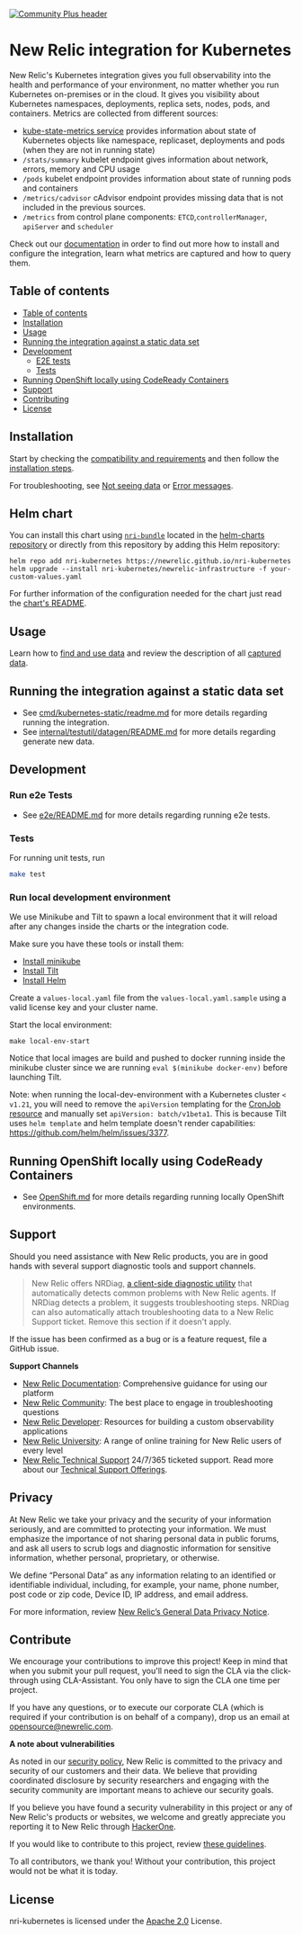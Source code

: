 [![Community Plus header](https://github.com/newrelic/opensource-website/raw/main/src/images/categories/Community_Plus.png)](https://opensource.newrelic.com/oss-category/#community-plus)

# New Relic integration for Kubernetes

New Relic's Kubernetes integration gives you full observability into the health and performance of your environment,
no matter whether you run Kubernetes on-premises or in the cloud.
It gives you visibility about Kubernetes namespaces, deployments, replica sets, nodes, pods, and containers.
Metrics are collected from different sources:

* [kube-state-metrics service](https://github.com/prometheus-community/helm-charts/tree/main/charts/kube-state-metrics) provides information about state of
Kubernetes objects like namespace, replicaset, deployments and pods (when they are not in running state)
* `/stats/summary` kubelet endpoint gives information about network, errors, memory and CPU usage
* `/pods` kubelet endpoint provides information about state of running pods and containers
* `/metrics/cadvisor` cAdvisor endpoint provides missing data that is not included in the previous sources.
* `/metrics` from control plane components: `ETCD`,`controllerManager`, `apiServer` and `scheduler`

Check out our [documentation](https://docs.newrelic.com/docs/kubernetes-integration-new-relic-infrastructure)
in order to find out more how to install and configure the integration, learn what metrics are captured
and how to query them.

## Table of contents

* [Table of contents](#table-of-contents)
* [Installation](#installation)
* [Usage](#usage)
* [Running the integration against a static data set](#running-the-integration-against-a-static-data-set)
* [Development](#development)
  * [E2E tests](#run-e2e-tests)
  * [Tests](#tests)
* [Running OpenShift locally using CodeReady Containers](#running-openshift-locally-using-codeready-containers)
* [Support](#support)
* [Contributing](#contributing)
* [License](#license)

## Installation

Start by checking the
[compatibility and requirements](https://docs.newrelic.com/docs/integrations/kubernetes-integration/get-started/kubernetes-integration-compatibility-requirements)
and then follow the
[installation steps](https://docs.newrelic.com/docs/kubernetes-monitoring-integration).

For troubleshooting, see
[Not seeing data](https://docs.newrelic.com/docs/integrations/host-integrations/troubleshooting/kubernetes-integration-troubleshooting-not-seeing-data)
or [Error messages](https://docs.newrelic.com/docs/integrations/host-integrations/troubleshooting/kubernetes-integration-troubleshooting-error-messages).

## Helm chart

You can install this chart using [`nri-bundle`](https://github.com/newrelic/helm-charts/tree/master/charts/nri-bundle) located in the
[helm-charts repository](https://github.com/newrelic/helm-charts) or directly from this repository by adding this Helm repository:

```shell
helm repo add nri-kubernetes https://newrelic.github.io/nri-kubernetes
helm upgrade --install nri-kubernetes/newrelic-infrastructure -f your-custom-values.yaml
```

For further information of the configuration needed for the chart just read the [chart's README](/charts/newrelic-infrastructure/README.md).

## Usage

Learn how to
[find and use data](https://docs.newrelic.com/docs/integrations/kubernetes-integration/understand-use-data/understand-use-data)
and review the description of all
[captured data](https://docs.newrelic.com/docs/integrations/kubernetes-integration/understand-use-data/understand-use-data#event-types).

## Running the integration against a static data set

* See [cmd/kubernetes-static/readme.md](./cmd/kubernetes-static/readme.md) for more details regarding running the integration.
* See [internal/testutil/datagen/README.md](./internal/testutil/datagen/README.md) for more details regarding generate new data.

## Development

### Run e2e Tests

* See [e2e/README.md](./e2e/README.md) for more details regarding running e2e tests.

### Tests

For running unit tests, run

```bash
make test
```

### Run local development environment

We use Minikube and Tilt to spawn a local environment that it will reload after any changes inside the charts or the integration code.

Make sure you have these tools or install them:

* [Install minikube](https://minikube.sigs.k8s.io/docs/start/)
* [Install Tilt](https://docs.tilt.dev/install.html)
* [Install Helm](https://helm.sh/docs/intro/install/)

Create a `values-local.yaml` file from the `values-local.yaml.sample` using a valid license key and your cluster name.

Start the local environment:

```shell
make local-env-start
```

Notice that local images are build and pushed to docker running inside the minikube cluster since we are running `eval $(minikube docker-env)` before launching Tilt.

Note: when running the local-dev-environment with a Kubernetes cluster `< v1.21`, you will need to remove the `apiVersion` templating for the [CronJob resource](https://github.com/newrelic/nri-kubernetes/blob/main/charts/internal/e2e-resources/templates/cronjob.yml#L2) and manually set `apiVersion: batch/v1beta1`. This is because Tilt uses `helm template` and helm template doesn't render capabilities: https://github.com/helm/helm/issues/3377.

## Running OpenShift locally using CodeReady Containers

* See [OpenShift.md](./OpenShift.md) for more details regarding running locally OpenShift environments.

## Support

Should you need assistance with New Relic products, you are in good hands with several support diagnostic tools and support channels.

>New Relic offers NRDiag, [a client-side diagnostic utility](https://docs.newrelic.com/docs/using-new-relic/cross-product-functions/troubleshooting/new-relic-diagnostics) that automatically detects common problems with New Relic agents. If NRDiag detects a problem, it suggests troubleshooting steps. NRDiag can also automatically attach troubleshooting data to a New Relic Support ticket. Remove this section if it doesn't apply.

If the issue has been confirmed as a bug or is a feature request, file a GitHub issue.

**Support Channels**

* [New Relic Documentation](https://docs.newrelic.com): Comprehensive guidance for using our platform
* [New Relic Community](https://discuss.newrelic.com/t/new-relic-kubernetes-open-source-integration/109093): The best place to engage in troubleshooting questions
* [New Relic Developer](https://developer.newrelic.com/): Resources for building a custom observability applications
* [New Relic University](https://learn.newrelic.com/): A range of online training for New Relic users of every level
* [New Relic Technical Support](https://support.newrelic.com/) 24/7/365 ticketed support. Read more about our [Technical Support Offerings](https://docs.newrelic.com/docs/licenses/license-information/general-usage-licenses/support-plan).

## Privacy

At New Relic we take your privacy and the security of your information seriously, and are committed to protecting your information. We must emphasize the importance of not sharing personal data in public forums, and ask all users to scrub logs and diagnostic information for sensitive information, whether personal, proprietary, or otherwise.

We define “Personal Data” as any information relating to an identified or identifiable individual, including, for example, your name, phone number, post code or zip code, Device ID, IP address, and email address.

For more information, review [New Relic’s General Data Privacy Notice](https://newrelic.com/termsandconditions/privacy).

## Contribute

We encourage your contributions to improve this project! Keep in mind that when you submit your pull request, you'll need to sign the CLA via the click-through using CLA-Assistant. You only have to sign the CLA one time per project.

If you have any questions, or to execute our corporate CLA (which is required if your contribution is on behalf of a company), drop us an email at opensource@newrelic.com.

**A note about vulnerabilities**

As noted in our [security policy](../../security/policy), New Relic is committed to the privacy and security of our customers and their data. We believe that providing coordinated disclosure by security researchers and engaging with the security community are important means to achieve our security goals.

If you believe you have found a security vulnerability in this project or any of New Relic's products or websites, we welcome and greatly appreciate you reporting it to New Relic through [HackerOne](https://hackerone.com/newrelic).

If you would like to contribute to this project, review [these guidelines](./CONTRIBUTING.md).

To all contributors, we thank you!  Without your contribution, this project would not be what it is today.

## License

nri-kubernetes is licensed under the [Apache 2.0](http://apache.org/licenses/LICENSE-2.0.txt) License.
